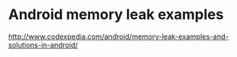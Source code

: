 # Android memory leak examples
http://www.codexpedia.com/android/memory-leak-examples-and-solutions-in-android/
